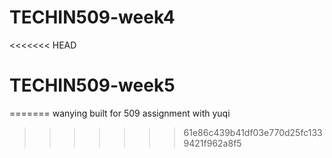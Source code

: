 # TECHIN509-week4
<<<<<<< HEAD
# TECHIN509-week5
=======
wanying built for 509 assignment with yuqi
>>>>>>> 61e86c439b41df03e770d25fc1339421f962a8f5
